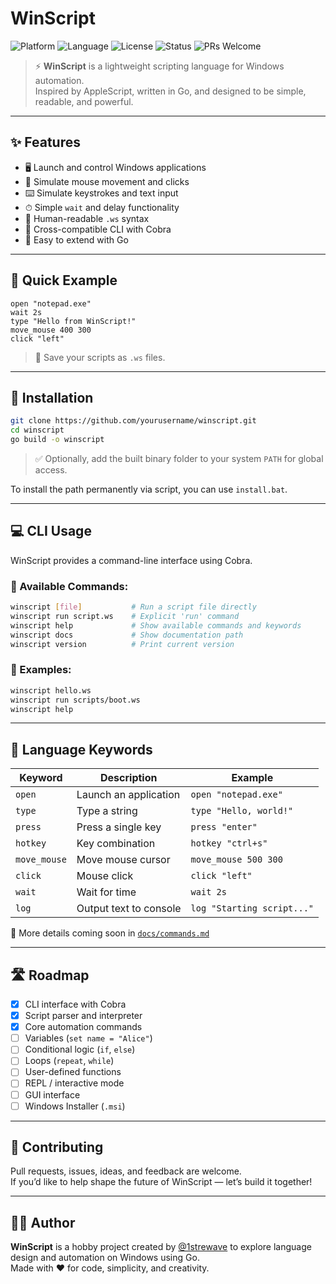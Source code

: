 # WinScript

![Platform](https://img.shields.io/badge/platform-Windows-blue?logo=windows)
![Language](https://img.shields.io/badge/language-Go-00ADD8?logo=go)
![License](https://img.shields.io/github/license/1strewave/winscript)
![Status](https://img.shields.io/badge/status-alpha-red)
![PRs Welcome](https://img.shields.io/badge/PRs-welcome-brightgreen)

> ⚡ **WinScript** is a lightweight scripting language for Windows automation.  
> Inspired by AppleScript, written in Go, and designed to be simple, readable, and powerful.

---

## ✨ Features

- 🖥 Launch and control Windows applications
- 🎯 Simulate mouse movement and clicks
- ⌨️ Simulate keystrokes and text input
- ⏱ Simple `wait` and delay functionality
- 📜 Human-readable `.ws` syntax
- 🔧 Cross-compatible CLI with Cobra
- 🧩 Easy to extend with Go

---

## 🚀 Quick Example

```winscript
open "notepad.exe"
wait 2s
type "Hello from WinScript!"
move_mouse 400 300
click "left"
```

> 📁 Save your scripts as `.ws` files.

---

## 🔧 Installation

```bash
git clone https://github.com/yourusername/winscript.git
cd winscript
go build -o winscript
```

> ✅ Optionally, add the built binary folder to your system `PATH` for global access.

To install the path permanently via script, you can use `install.bat`.

---

## 💻 CLI Usage

WinScript provides a command-line interface using Cobra.

### 🔹 Available Commands:

```bash
winscript [file]           # Run a script file directly
winscript run script.ws    # Explicit 'run' command
winscript help             # Show available commands and keywords
winscript docs             # Show documentation path
winscript version          # Print current version
```

### 🔸 Examples:

```bash
winscript hello.ws
winscript run scripts/boot.ws
winscript help
```

---

## 🧠 Language Keywords

| Keyword       | Description                      | Example                           |
|---------------|----------------------------------|-----------------------------------|
| `open`        | Launch an application            | `open "notepad.exe"`              |
| `type`        | Type a string                    | `type "Hello, world!"`            |
| `press`       | Press a single key               | `press "enter"`                   |
| `hotkey`      | Key combination                  | `hotkey "ctrl+s"`                 |
| `move_mouse`  | Move mouse cursor                | `move_mouse 500 300`              |
| `click`       | Mouse click                      | `click "left"`                    |
| `wait`        | Wait for time                    | `wait 2s`                         |
| `log`         | Output text to console           | `log "Starting script..."`        |

📘 More details coming soon in [`docs/commands.md`](docs/commands.md)

---

## 🛣 Roadmap

- [x] CLI interface with Cobra
- [x] Script parser and interpreter
- [x] Core automation commands
- [ ] Variables (`set name = "Alice"`)
- [ ] Conditional logic (`if`, `else`)
- [ ] Loops (`repeat`, `while`)
- [ ] User-defined functions
- [ ] REPL / interactive mode
- [ ] GUI interface
- [ ] Windows Installer (`.msi`)

---

## 🤝 Contributing

Pull requests, issues, ideas, and feedback are welcome.  
If you’d like to help shape the future of WinScript — let’s build it together!

---

## 🧑‍💻 Author

**WinScript** is a hobby project created by [@1strewave](https://github.com/1strewave) to explore language design and automation on Windows using Go.  
Made with ❤️ for code, simplicity, and creativity.
